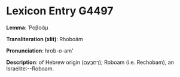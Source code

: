 # Lexicon Entry G4497

**Lemma**: Ῥοβοάμ

**Transliteration (xlit)**: Rhoboám

**Pronunciation**: hrob-o-am'

**Description**:
of Hebrew origin (רְחַבְעָם); Roboam (i.e. Rechobam), an Israelite:--Roboam.
